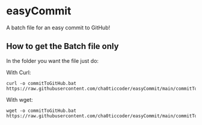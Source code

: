 # easyCommit

A batch file for an easy commit to GitHub!

## How to get the Batch file only

In the folder you want the file just do:

With Curl:

```
curl -o commitToGitHub.bat https://raw.githubusercontent.com/cha0ticcoder/easyCommit/main/commitToGitHub.bat
```

With wget:

```
wget -o commitToGitHub.bat https://raw.githubusercontent.com/cha0ticcoder/easyCommit/main/commitToGitHub.bat
```
